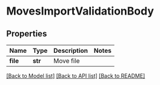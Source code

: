 # MovesImportValidationBody

## Properties
Name | Type | Description | Notes
------------ | ------------- | ------------- | -------------
**file** | **str** | Move file | 

[[Back to Model list]](../README.md#documentation-for-models) [[Back to API list]](../README.md#documentation-for-api-endpoints) [[Back to README]](../README.md)

